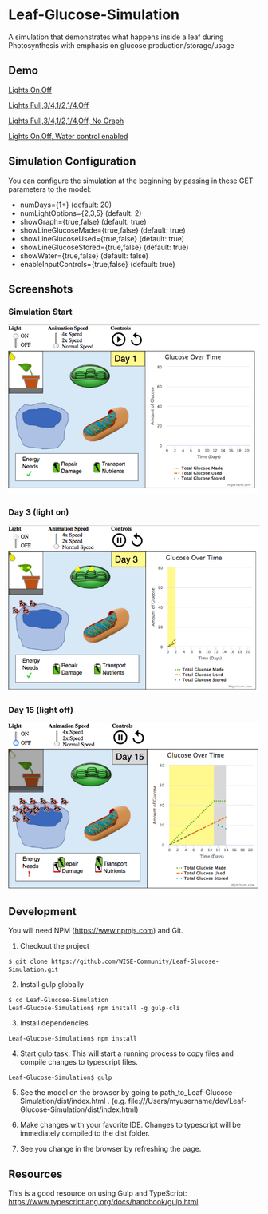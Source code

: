# Leaf-Glucose-Simulation
A simulation that demonstrates what happens inside a leaf during Photosynthesis with emphasis on glucose production/storage/usage

## Demo

[Lights On,Off](https://wise-community.github.io/Leaf-Glucose-Simulation/dist/index.html?numLightOptions=2)

[Lights Full,3/4,1/2,1/4,Off](https://wise-community.github.io/Leaf-Glucose-Simulation/dist/index.html?numLightOptions=5)

[Lights Full,3/4,1/2,1/4,Off, No Graph](https://wise-community.github.io/Leaf-Glucose-Simulation/dist/index.html?numLightOptions=5&showGraph=false)

[Lights On,Off, Water control enabled](https://wise-community.github.io/Leaf-Glucose-Simulation/dist/index.html?numLightOptions=2&showWater=true)

## Simulation Configuration

You can configure the simulation at the beginning by passing in these GET parameters to the model:
- numDays={1+} (default: 20)
- numLightOptions={2,3,5} (default: 2)
- showGraph={true,false} (default: true)
- showLineGlucoseMade={true,false} (default: true)
- showLineGlucoseUsed={true,false} (default: true)
- showLineGlucoseStored={true,false} (default: true)
- showWater={true,false} (default: false)
- enableInputControls={true,false} (default: true)

## Screenshots

### Simulation Start
![Screenshot of Simulation State State](https://github.com/WISE-Community/Leaf-Glucose-Simulation/blob/master/resources/screenshot_initial.png?raw=true)

### Day 3 (light on)
![Screenshot of Simulation State State Day 3 Light On](https://github.com/WISE-Community/Leaf-Glucose-Simulation/blob/master/resources/screenshot_day3_light_on.png?raw=true)

### Day 15 (light off)
![Screenshot of Simulation State State Day 15 Light Off](https://github.com/WISE-Community/Leaf-Glucose-Simulation/blob/master/resources/screenshot_day15_light_off.png?raw=true)

## Development

You will need NPM (https://www.npmjs.com) and Git.

1. Checkout the project
```
$ git clone https://github.com/WISE-Community/Leaf-Glucose-Simulation.git
```

2. Install gulp globally
```
$ cd Leaf-Glucose-Simulation
Leaf-Glucose-Simulation$ npm install -g gulp-cli
```

3. Install dependencies
```
Leaf-Glucose-Simulation$ npm install
```

4. Start gulp task. This will start a running process to copy files and compile changes to typescript files.
```
Leaf-Glucose-Simulation$ gulp
```

5. See the model on the browser by going to path_to_Leaf-Glucose-Simulation/dist/index.html . (e.g. file:///Users/myusername/dev/Leaf-Glucose-Simulation/dist/index.html)

6. Make changes with your favorite IDE. Changes to typescript will be immediately compiled to the dist folder. 

7. See you change in the browser by refreshing the page.

## Resources
This is a good resource on using Gulp and TypeScript: https://www.typescriptlang.org/docs/handbook/gulp.html
